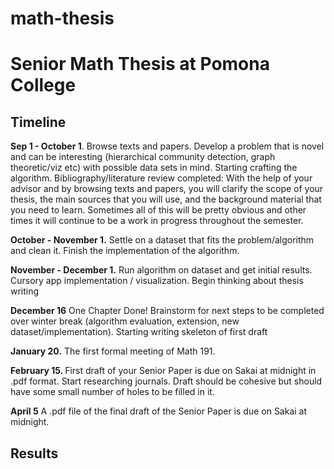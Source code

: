 # math-thesis
<h1> Senior Math Thesis at Pomona College </h1>
<h2> Timeline </h2> 
<b>Sep 1 - October 1</b>. Browse texts and papers. Develop a problem that is novel and can be interesting (hierarchical community detection, graph theoretic/viz etc) with possible data sets in mind. Starting crafting the algorithm. Bibliography/literature review completed: With the help of your advisor and by browsing texts and papers, you will clarify the scope of your thesis, the main sources that you will use, and the background material that you need to learn. Sometimes all of this will be pretty obvious and other times it will continue to be a work in progress throughout the semester.

<b>October  - November 1.</b> Settle on a dataset that fits the problem/algorithm and clean it. Finish the implementation of the algorithm.

<b>November - December 1.</b> Run algorithm on dataset and get initial results. Cursory app implementation / visualization. Begin thinking about thesis writing 
	 	 	 							
<b>December 16</b> One Chapter Done! Brainstorm for next steps to be completed over winter break (algorithm evaluation, extension, new dataset/implementation). Starting writing skeleton of first draft 
					
<b>January 20.</b> The first formal meeting of Math 191. 
					
<b>February 15. </b>First draft of your Senior Paper is due on Sakai at midnight in .pdf format. Start researching journals. Draft should be cohesive but should have some small number of holes to be filled in it. 
							
<b>April 5</b> A .pdf file of the final draft of the Senior Paper is due on Sakai at midnight. 
				
<h2> Results </h2>
